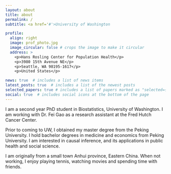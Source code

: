 ```yaml
---
layout: about
title: about
permalink: /
subtitle: <a href='#'>University of Washington

profile:
  align: right
  image: prof_photo.jpg
  image_circular: false # crops the image to make it circular
  address: >
    <p>Hans Rosling Center for Population Health</p>
    <p>3980 15th Avenue NE</p>
    <p>Seattle, WA 98195-1617</p>
    <p>United States</p>

news: true  # includes a list of news items
latest_posts: true  # includes a list of the newest posts
selected_papers: true # includes a list of papers marked as "selected={true}"
social: true  # includes social icons at the bottom of the page
---
```


I am a second year PhD student in Biostatistics, University of Washington. I am working with Dr. Fei Gao as a research assistant at the Fred Hutch Cancer Center.

Prior to coming to UW,  I obtained my master degree from the Peking University. I hold bachelor degrees in medicine and economics from Peking University. I am interested in causal inference, and its applications in public health and social science.

I am originally from a small town Anhui province, Eastern China. When not working, I enjoy playing tennis, watching movies and spending time with friends.
